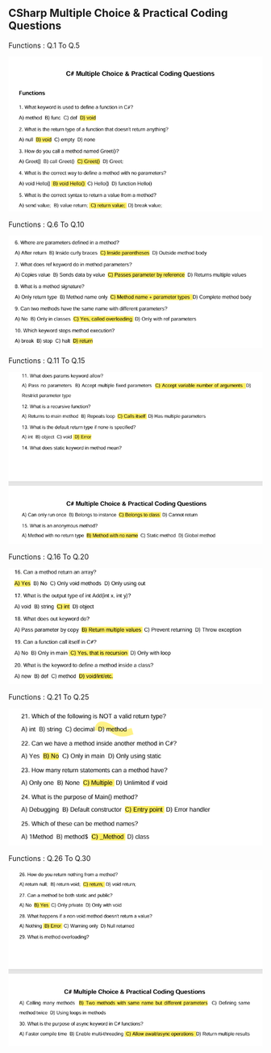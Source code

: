 

##  CSharp Multiple Choice & Practical Coding Questions


Functions : Q.1 To Q.5 

![](image/1.png)

Functions : Q.6 To Q.10 

![](image/2.png)

Functions : Q.11 To Q.15 

![](image/3.png)


Functions : Q.16 To Q.20

![](image/4.png)

Functions : Q.21 To Q.25

![](image/5.png)


Functions : Q.26 To Q.30

![](image/6.png)





